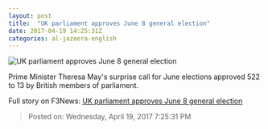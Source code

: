 ```yaml
---
layout: post
title:  "UK parliament approves June 8 general election"
date: 2017-04-19 14:25:31Z
categories: al-jazeera-english
---
```


![UK parliament approves June 8 general election](http://www.aljazeera.com/mritems/Images/2017/4/19/c553088e9be947d1804ed407028de6ad_18.jpg)

Prime Minister Theresa May's surprise call for June elections approved 522 to 13 by British members of parliament.


Full story on F3News: [UK parliament approves June 8 general election](http://www.f3nws.com/n/KnqRUF)

> Posted on: Wednesday, April 19, 2017 7:25:31 PM
